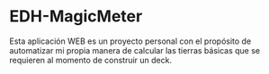 # EDH-MagicMeter
Esta aplicación WEB es un proyecto personal con el propósito de automatizar mi propia manera de calcular las tierras básicas que se requieren al momento de construir un deck.

